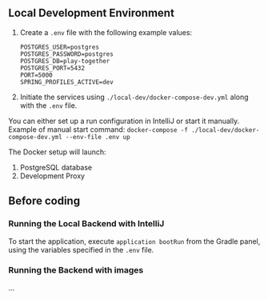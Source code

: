 ## Local Development Environment
1. Create a `.env` file with the following example values:
    ```
    POSTGRES_USER=postgres
    POSTGRES_PASSWORD=postgres
    POSTGRES_DB=play-together
    POSTGRES_PORT=5432
    PORT=5000
    SPRING_PROFILES_ACTIVE=dev
    ```
2. Initiate the services using `./local-dev/docker-compose-dev.yml` along with the `.env` file.  

You can either set up a run configuration in IntelliJ or start it manually.
Example of manual start command: `docker-compose -f ./local-dev/docker-compose-dev.yml --env-file .env up`

The Docker setup will launch:
1. PostgreSQL database
2. Development Proxy

## Before coding

### Running the Local Backend with IntelliJ
To start the application, execute `application bootRun` from the Gradle panel, using the variables specified in the `.env` file.

### Running the Backend with images
...

